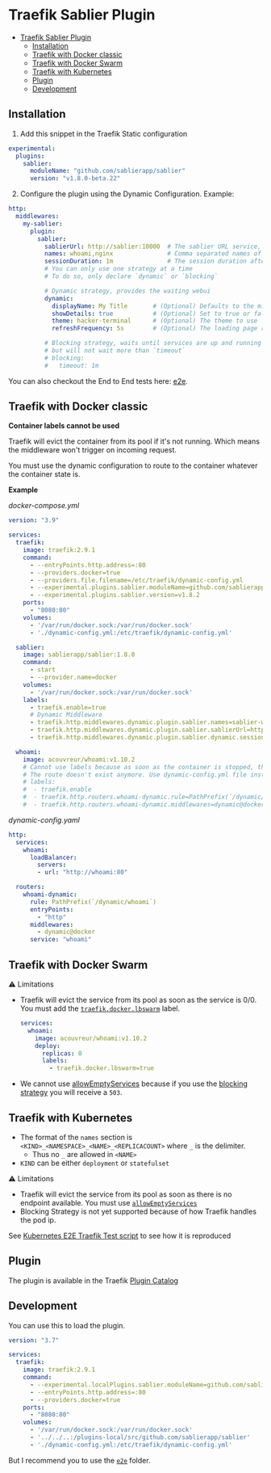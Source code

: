 # Traefik Sablier Plugin

- [Traefik Sablier Plugin](#traefik-sablier-plugin)
  - [Installation](#installation)
  - [Traefik with Docker classic](#traefik-with-docker-classic)
  - [Traefik with Docker Swarm](#traefik-with-docker-swarm)
  - [Traefik with Kubernetes](#traefik-with-kubernetes)
  - [Plugin](#plugin)
  - [Development](#development)

## Installation

1. Add this snippet in the Traefik Static configuration

```yaml
experimental:
  plugins:
    sablier:
      moduleName: "github.com/sablierapp/sablier"
      version: "v1.8.0-beta.22"
```

2. Configure the plugin using the Dynamic Configuration. Example:

```yaml
http:
  middlewares:
    my-sablier:
      plugin:
        sablier:
          sablierUrl: http://sablier:10000  # The sablier URL service, must be reachable from the Traefik instance
          names: whoami,nginx               # Comma separated names of containers/services/deployments etc.
          sessionDuration: 1m               # The session duration after which containers/services/deployments instances are shutdown
          # You can only use one strategy at a time
          # To do so, only declare `dynamic` or `blocking`

          # Dynamic strategy, provides the waiting webui
          dynamic:
            displayName: My Title       # (Optional) Defaults to the middleware name
            showDetails: true           # (Optional) Set to true or false to show details specifcally for this middleware, unset to use Sablier server defaults
            theme: hacker-terminal      # (Optional) The theme to use
            refreshFrequency: 5s        # (Optional) The loading page refresh frequency

          # Blocking strategy, waits until services are up and running
          # but will not wait more than `timeout`
          # blocking: 
          #   timeout: 1m
```

You can also checkout the End to End tests here: [e2e](./e2e/).

## Traefik with Docker classic


**Container labels cannot be used**

Traefik will evict the container from its pool if it's not running. Which means the middleware won't trigger on incoming request.

You must use the dynamic configuration to route to the container whatever the container state is.

**Example**

*docker-compose.yml*
```yaml
version: "3.9"

services:
  traefik:
    image: traefik:2.9.1
    command:
      - --entryPoints.http.address=:80
      - --providers.docker=true
      - --providers.file.filename=/etc/traefik/dynamic-config.yml
      - --experimental.plugins.sablier.moduleName=github.com/sablierapp/sablier/plugins/traefik
      - --experimental.plugins.sablier.version=v1.8.2
    ports:
      - "8080:80"
    volumes:
      - '/var/run/docker.sock:/var/run/docker.sock'
      - './dynamic-config.yml:/etc/traefik/dynamic-config.yml'

  sablier:
    image: sablierapp/sablier:1.8.0
    command:
      - start
      - --provider.name=docker
    volumes:
      - '/var/run/docker.sock:/var/run/docker.sock'
    labels:
      - traefik.enable=true
      # Dynamic Middleware
      - traefik.http.middlewares.dynamic.plugin.sablier.names=sablier-whoami-1
      - traefik.http.middlewares.dynamic.plugin.sablier.sablierUrl=http://sablier:10000
      - traefik.http.middlewares.dynamic.plugin.sablier.dynamic.sessionDuration=1m

  whoami:
    image: acouvreur/whoami:v1.10.2
    # Cannot use labels because as soon as the container is stopped, the labels are not treated by Traefik
    # The route doesn't exist anymore. Use dynamic-config.yml file instead.
    # labels:
    #  - traefik.enable
    #  - traefik.http.routers.whoami-dynamic.rule=PathPrefix(`/dynamic/whoami`)
    #  - traefik.http.routers.whoami-dynamic.middlewares=dynamic@docker
```

*dynamic-config.yaml*
```yaml
http:
  services:
    whoami:
      loadBalancer:
        servers:
        - url: "http://whoami:80"

  routers:
    whoami-dynamic:
      rule: PathPrefix(`/dynamic/whoami`)
      entryPoints:
        - "http"
      middlewares:
        - dynamic@docker
      service: "whoami"
```

## Traefik with Docker Swarm

⚠️ Limitations

- Traefik will evict the service from its pool as soon as the service is 0/0. You must add the [`traefik.docker.lbswarm`](https://doc.traefik.io/traefik/routing/providers/docker/#traefikdockerlbswarm) label.
    ```yaml
    services:
      whoami:
        image: acouvreur/whoami:v1.10.2
        deploy:
          replicas: 0
          labels:
            - traefik.docker.lbswarm=true
    ```
- We cannot use [allowEmptyServices](https://doc.traefik.io/traefik/providers/docker/#allowemptyservices) because if you use the [blocking strategy](LINKHERE) you will receive a `503`.

## Traefik with Kubernetes

- The format of the `names` section is `<KIND>_<NAMESPACE>_<NAME>_<REPLICACOUNT>` where `_` is the delimiter.
  - Thus no `_` are allowed in `<NAME>`
- `KIND` can be either `deployment` or `statefulset`

⚠️ Limitations

- Traefik will evict the service from its pool as soon as there is no endpoint available. You must use [`allowEmptyServices`](https://doc.traefik.io/traefik/providers/kubernetes-ingress/#allowemptyservices)
- Blocking Strategy is not yet supported because of how Traefik handles the pod ip.

See [Kubernetes E2E Traefik Test script](./e2e/kubernetes.sh) to see how it is reproduced

## Plugin

The plugin is available in the Traefik [Plugin Catalog](https://plugins.traefik.io/plugins/633b4658a4caa9ddeffda119/sablier)

## Development

You can use this to load the plugin.

```yaml
version: "3.7"

services:
  traefik:
    image: traefik:2.9.1
    command:
      - --experimental.localPlugins.sablier.moduleName=github.com/sablierapp/sablier
      - --entryPoints.http.address=:80
      - --providers.docker=true
    ports:
      - "8080:80"
    volumes:
      - '/var/run/docker.sock:/var/run/docker.sock'
      - '../../..:/plugins-local/src/github.com/sablierapp/sablier'
      - './dynamic-config.yml:/etc/traefik/dynamic-config.yml'
```

But I recommend you to use the [`e2e`](./e2e/) folder.
